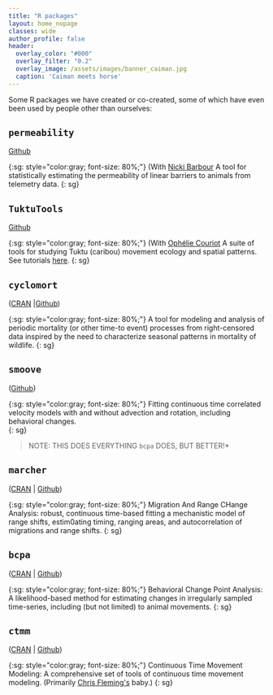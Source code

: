 ```yaml
---
title: "R packages"
layout: home_nopage
classes: wide
author_profile: false
header:
  overlay_color: "#000"
  overlay_filter: "0.2"
  overlay_image: /assets/images/banner_caiman.jpg
  caption: 'Caiman meets horse'
---
```

  
Some R packages we have created or co-created, some of which have even been used by people other than ourselves:

## **`permeability`** 
[Github](https://github.com/NickiBarbour/permeability-dev)

{:sg: style="color:gray; font-size: 80%;"}
(With [Nicki Barbour](https://github.com/NickiBarbour) A tool for statistically estimating the permeability of linear barriers to animals from telemetry data. 
{: sg}

## **`TuktuTools`** 
[Github](https://github.com/ocouriot/TuktuTools)

{:sg: style="color:gray; font-size: 80%;"}
(With [Ophélie Couriot](https://www.uaf.edu/bw/about/faculty.php?who=Couriot_Ophelie) A suite of tools for studying Tuktu (caribou) movement ecology and spatial patterns. See tutorials [here](https://eligurarie.github.io/MiscellaneousLectures/#tuktutools-tutorials). 
{: sg}

## **`cyclomort`** 
([CRAN](http://cran.r-project.org/web/packages/cyclomort/index.html) |[Github](https://github.com/EliGurarie/cyclomort))

{:sg: style="color:gray; font-size: 80%;"}
A tool for modeling and analysis of periodic mortality (or other time-to event) processes from right-censored data inspired by the need to characterize seasonal patterns in mortality of wildlife. 
{: sg}

## **`smoove`**
([Github](https://github.com/EliGurarie/smoove))

{:sg: style="color:gray; font-size: 80%;"}
Fitting continuous time correlated velocity models with and without advection and rotation, including behavioral changes.  
{: sg}

> NOTE: THIS DOES EVERYTHING `bcpa` DOES, BUT BETTER!* 


## **`marcher`** 
([CRAN](http://cran.r-project.org/web/packages/marcher/index.html) | [Github](https://github.com/EliGurarie/marcher))

{:sg: style="color:gray; font-size: 80%;"}
Migration And Range CHange Analysis: robust, continuous time-based fitting a mechanistic model of range shifts, estim0ating timing, ranging areas, and autocorrelation of migrations and range shifts.
{: sg}

## **`bcpa`** 
([CRAN](http://cran.r-project.org/web/packages/bcpa/index.html) | [Github](https://github.com/EliGurarie/bcpa))

{:sg: style="color:gray; font-size: 80%;"}
Behavioral Change Point Analysis: A likelihood-based method for estimating changes in irregularly sampled time-series, including (but not limited) to animal movements. 
{: sg}

## **`ctmm`** 
([CRAN](https://cran.r-project.org/web/packages/ctmm/index.html) | [Github](https://github.com/ctmm-initiative/ctmm))

{:sg: style="color:gray; font-size: 80%;"}
Continuous Time Movement Modeling: A comprehensive set of tools of continuous time movement modeling.  (Primarily [Chris Fleming's](https://github.com/ctmm-initiative/ctmm/commits?author=chfleming) baby.) 
{: sg}
